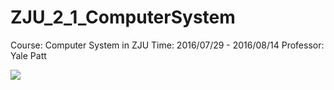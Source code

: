 # ZJU_2_1_ComputerSystem
Course: Computer System in ZJU Time: 2016/07/29 - 2016/08/14 Professor: Yale Patt

 ![](ZJU_2_1_ComputerSystem/schedule.PNG)       
      
